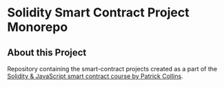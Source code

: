 # Solidity Smart Contract Project Monorepo

## About this Project

Repository containing the smart-contract projects created as a part of the [Solidity & JavaScript smart contract course by Patrick Collins](https://github.com/smartcontractkit/full-blockchain-solidity-course-js).
